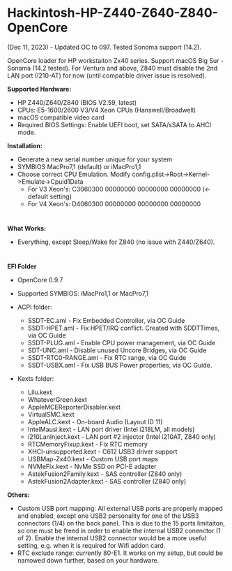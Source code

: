 # Hackintosh-HP-Z440-Z640-Z840-OpenCore

(Dec 11, 2023) - Updated OC to 097. Tested Sonoma support (14.2).

OpenCore loader for HP workstaiton Zx40 series. Support macOS Big Sur - Sonama (14.2 tested). For Ventura and above, Z840 must disable the 2nd LAN port (I210-AT) for now (until compatible driver issue is resolved).

**Supported Hardware:**

- HP Z440/Z640/Z840 (BIOS V2.59, latest)
- CPUs: E5-1600/2600 V3/V4 Xeon CPUs (Hanswell/Broadwell)
- macOS compatible video card
- Required BIOS Settings: Enable UEFI boot, set SATA/sSATA to AHCI mode.

**Installation:**

- Generate a new serial number unique for your system
- SYMBIOS MacPro7,1 (default) or iMacPro1,1 
- Choose correct CPU Emulation. Modify config.plist->Root->Kernel->Emulate->Cpuid1Data
	- For V3 Xeon's: C3060300 00000000 00000000 00000000 (<- default setting)
	- For V4 Xeon's: D4060300 00000000 00000000 00000000

#

**What Works:**

- Everything, except Sleep/Wake for Z840 (no issue with Z440/Z640).

#

**EFI Folder**

- OpenCore 0.9.7
- Supported SYMBIOS: iMacPro1,1 or MacPro7,1

- ACPI folder:
	- SSDT-EC.aml - Fix Embedded Controller, via OC Guide
	- SSDT-HPET.aml - Fix HPET/IRQ conflict. Created with SDDTTimes, via OC Guide
	- SSDT-PLUG.aml - Enable CPU power management, via OC Guide
	- SDT-UNC.aml - Disable unused Uncore Bridges, via OC Guide
	- SSDT-RTC0-RANGE.aml - Fix RTC range, via OC Guide
	- SSDT-USBX.aml - Fix USB BUS Power properties, via OC Guide.
	
- Kexts folder:
	- Lilu.kext
	- WhateverGreen.kext
	- AppleMCEReporterDisabler.kext
	- VirtualSMC.kext
	- AppleALC.kext - On-board Audio (Layout ID 11)
	- IntelMausi.kext - LAN port driver (Intel i218LM, all models)
	- i210LanInject.kext - LAN port #2 injector (Intel i210AT, Z840 only) 
	- RTCMemoryFixup.kext - Fix RTC memory
	- XHCI-unsupported.kext - C612 USB3 driver support
	- USBMap-Zx40.kext - Custom USB port maps
	- NVMeFix.kext - NvMe SSD on PCI-E adapter
	- AstekFusion2Family.kext - SAS controller (Z840 only)
	- AstekFusion2Adapter.kext - SAS controller (Z840 only)

**Others:**

- Custom USB port mapping: All external USB ports are properly mapped and enabled, except one USB2 personality for one of the USB3 connectors (1/4) on the back panel. This is due to the 15 ports limitaiton, so one must be freed in order to enable the internal USB2 conenctor (1 of 2). Enable the internal USB2 connector would be a more useful setting, e.g. when it is required for Wifi addon card.
- RTC exclude range: currently 80-E1. It works on my setup, but could be narrowed down further, based on your hardware.



